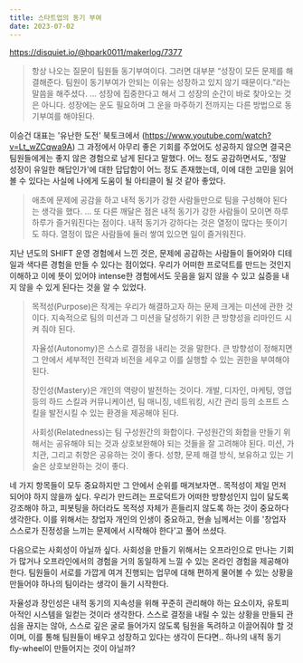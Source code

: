 ```yaml
---
title: 스타트업의 동기 부여
date: 2023-07-02
---
```


https://disquiet.io/@hpark0011/makerlog/7377

> 항상 나오는 질문이 팀원들 동기부여이다. 그러면 대부분 “성장이 모든 문제를 해결해준다. 팀원이 동기부여가 안되는 이유는 성장하고 있지 않기 때문이다.”라는 말씀을 해주셨다. ... 성장에 집중한다고 해서 그 성장의 순간이 바로 찾아오는 것은 아니다. 성장에는 운도 필요하며 그 운을 마주하기 전까지는 다른 방법으로 동기부여를 해야된다.

이승건 대표는 '유난한 도전' 북토크에서 (https://www.youtube.com/watch?v=Lt_wZCqwa9A) 그 과정에서 아무리 좋은 기회를 주었어도 성공하지 않으면 결국은 팀원들에게는 좋지 않은 경험으로 남게 된다고 말했다. 어느 정도 공감하면서도, '정말 성장이 유일한 해답인가'에 대한 답답함이 어느 정도 존재했는데, 이에 대한 고민을 읽어볼 수 있다는 사실에 나에게 도움이 될 아티클이 될 것 같아 좋았다.

> 애초에 문제에 공감을 하고 내적 동기가 강한 사람들만으로 팀을 구성해야 된다는 생각을 했다. ... 또 다른 깨달은 점은 내적 동기가 강한 사람들이 모이면 하루 하루가 즐거워진다는 점이다. 내적 동기가 강하다는 것은 열정이 많다는 뜻이기도 하다. 열정이 많은 사람들에 둘러 쌓여 있으면 일이 즐거워진다.

지난 년도의 SHIFT 운영 경험에서 느낀 것은, 문제에 공감하는 사람들이 들어와야 디테일과 색다른 경험을 만들 수 있다는 점이었다. 우리가 어떠한 프로덕트를 만드는 것인지 이해하고 이에 뜻이 있어야 intense한 경험에서도 웃음을 잃지 않을 수 있고 싫증을 내지 않을 수 있게 된다는 것을 알 수 있었다.

> 목적성(Purpose)은 작게는 우리가 해결하고자 하는 문제 크게는 미션에 관한 것이다. 지속적으로 팀의 미션과 그 미션을 달성하기 위한 큰 방향성을 리마인드 시켜 줘야 된다.
>
> 자율성(Autonomy)은 스스로 결정을 내리는 것을 말한다. 큰 방향성이 정해지면 그 안에서 세부적인 전략과 비전을 세우고 이를 실행할 수 있는 권한을 부여해야 된다.
>
> 장인성(Mastery)은 개인의 역량이 발전하는 것이다. 개발, 디자인, 마케팅, 영업 등의 하드 스킬과 커뮤니케이션, 팀 매니징, 네트워킹, 시간 관리 등의 소프트 스킬을 발전시킬 수 있는 환경을 제공해야 된다.
>
> 사회성(Relatedness)는 팀 구성원간의 화합이다. 구성원간의 화합을 만들기 위해서는 공유해야 되는 것과 상호보완해야 되는 것들을 잘 고려해야 된다. 미션, 가치관, 그리고 취향은 공유하는 것이 좋다. 성향, 문제 해결 방식, 보유하고 있는 기술은 상호보완하는 것이 좋다.

네 가지 항목들이 모두 중요하지만 그 안에서 순위를 매겨보자면.. 목적성이 제일 먼저 되어야 하지 않을까 싶다. 우리가 만드려는 프로덕트가 어떠한 방향성인지 입이 닳도록 강조해야 하고, 피봇팅을 하더라도 목적성 자체가 흔들리지 않도록 하는 것이 중요하다 생각한다. 이를 위해서는 창업자 개인의 인생이 중요하고, 현솔 님께서는 이를 '창업자 스스로가 진정성을 느끼는 문제에서 시작해야 한다'고 풀어 쓰셨다.

다음으로는 사회성이 아닐까 싶다. 사회성을 만들기 위해서는 오프라인으로 만나는 기회가 많거나 오프라인에서의 경험을 거의 동일하게 느낄 수 있는 온라인 경험을 제공해야 한다. 팀원들이 서로를 가깝게 여겨 진행되는 업무에 대해 편하게 물어볼 수 있는 상황을 만들어야 하나의 팀이라는 생각이 들기 시작한다.

자율성과 장인성은 내적 동기의 지속성을 위해 꾸준히 관리해야 하는 요소이자, 유토피아적인 시스템을 일컫는 것이라 생각한다. 스스로 결정을 내릴 수 있는 상황을 만들되 관심을 끊지는 않아, 스스로 깊은 굴로 들어가지 않도록 팀원을 독려하고 이끌어줘야 할 것이며, 이를 통해 팀원들이 배우고 성장하고 있다는 생각이 든다면.. 하나의 내적 동기 fly-wheel이 만들어지는 것이 아닐까?